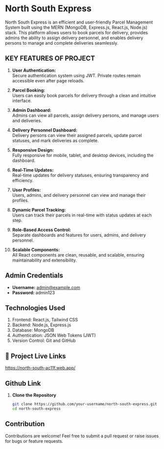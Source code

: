 # North South Express

North South Express is an efficient and user-friendly Parcel Management System built using the MERN (MongoDB, Express.js, React.js, Node.js) stack. This platform allows users to book parcels for delivery, provides admins the ability to assign delivery personnel, and enables delivery persons to manage and complete deliveries seamlessly.

##  KEY FEATURES OF PROJECT 

1. **User Authentication:**  
   Secure authentication system using JWT. Private routes remain accessible even after page reloads.  
   
2. **Parcel Booking:**  
   Users can easily book parcels for delivery through a clean and intuitive interface.

3. **Admin Dashboard:**  
   Admins can view all parcels, assign delivery persons, and manage users and deliveries.

4. **Delivery Personnel Dashboard:**  
   Delivery persons can view their assigned parcels, update parcel statuses, and mark deliveries as complete.

5. **Responsive Design:**  
   Fully responsive for mobile, tablet, and desktop devices, including the dashboard.

6. **Real-Time Updates:**  
   Real-time updates for delivery statuses, ensuring transparency and efficiency.

7. **User Profiles:**  
   Users, admins, and delivery personnel can view and manage their profiles.

8. **Dynamic Parcel Tracking:**  
   Users can track their parcels in real-time with status updates at each step.

9. **Role-Based Access Control:**  
   Separate dashboards and features for users, admins, and delivery personnel.

10. **Scalable Components:**  
    All React components are clean, reusable, and scalable, ensuring maintainability and extensibility.


## Admin Credentials
- **Username:** admin@example.com  
- **Password:** admin123  


## Technologies Used

1. Frontend: React.js, Tailwind CSS
2. Backend: Node.js, Express.js
3. Database: MongoDB
4. Authentication: JSON Web Tokens (JWT)
5. Version Control: Git and GitHub
## 🔗 Project Live Links
https://north-south-ac11f.web.app/


## Github Link


1. **Clone the Repository**  
   ```bash
   git clone https://github.com/your-username/north-south-express.git
   cd north-south-express
## Contribution

Contributions are welcome! Feel free to submit a pull request or raise issues for bugs or feature requests.
